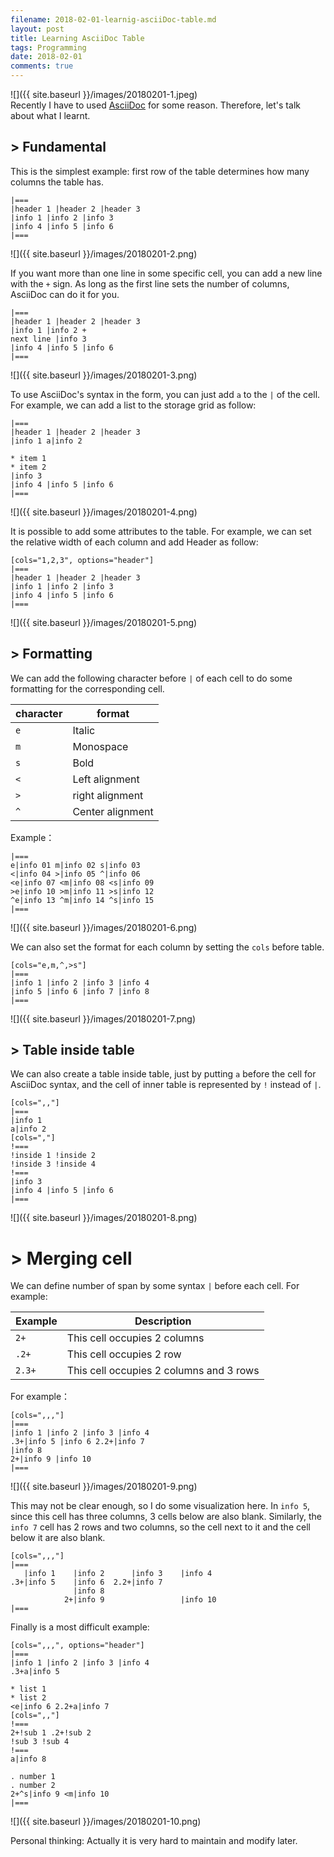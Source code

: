 ```yaml
---
filename: 2018-02-01-learnig-asciiDoc-table.md
layout: post
title: Learning AsciiDoc Table 
tags: Programming
date: 2018-02-01
comments: true
---
```


![]({{ site.baseurl }}/images/20180201-1.jpeg)  
Recently I have to used [AsciiDoc](http://asciidoc.org) for some reason. Therefore, let's talk about what I learnt.

## > Fundamental
This is the simplest example: first row of the table determines how many columns the table has.

```
|===
|header 1 |header 2 |header 3
|info 1 |info 2 |info 3
|info 4 |info 5 |info 6
|===
```

![]({{ site.baseurl }}/images/20180201-2.png)

If you want more than one line in some specific cell, you can add a new line with the `+` sign. As long as the first line sets the number of columns, AsciiDoc can do it for you.

```
|===
|header 1 |header 2 |header 3
|info 1 |info 2 +
next line |info 3
|info 4 |info 5 |info 6
|===
```

![]({{ site.baseurl }}/images/20180201-3.png)

To use AsciiDoc's syntax in the form, you can just add `a` to the `|` of the cell. For example, we can add a list to the storage grid as follow:

```
|===
|header 1 |header 2 |header 3
|info 1 a|info 2 

* item 1
* item 2
|info 3
|info 4 |info 5 |info 6
|===
```

![]({{ site.baseurl }}/images/20180201-4.png)

It is possible to add some attributes to the table. For example, we can set the relative width of each column and add Header as follow:

```
[cols="1,2,3", options="header"]
|===
|header 1 |header 2 |header 3
|info 1 |info 2 |info 3
|info 4 |info 5 |info 6
|===
```

![]({{ site.baseurl }}/images/20180201-5.png)

## > Formatting

We can add the following character before `|` of each cell to do some formatting for the corresponding cell.

| character | format |
|---|---|
|`e`|Italic|
|`m`|Monospace|
|`s`|Bold|
|`<`|Left alignment|
|`>`|right alignment|
|`^`|Center alignment|

Example：

```
|===
e|info 01 m|info 02 s|info 03
<|info 04 >|info 05 ^|info 06
<e|info 07 <m|info 08 <s|info 09
>e|info 10 >m|info 11 >s|info 12
^e|info 13 ^m|info 14 ^s|info 15
|===
```

![]({{ site.baseurl }}/images/20180201-6.png)

We can also set the format for each column by setting the `cols` before table. 

```
[cols="e,m,^,>s"]
|===
|info 1 |info 2 |info 3 |info 4 
|info 5 |info 6 |info 7 |info 8 
|===
```

![]({{ site.baseurl }}/images/20180201-7.png)

## > Table inside table

We can also create a table inside table, just by putting `a` before the cell for AsciiDoc syntax, and the cell of inner table is represented by `!` instead of `|`.

```
[cols=",,"]
|===
|info 1
a|info 2
[cols=","]
!===
!inside 1 !inside 2
!inside 3 !inside 4
!===
|info 3
|info 4 |info 5 |info 6
|===
```

![]({{ site.baseurl }}/images/20180201-8.png)

# > Merging cell

We can define number of span by some syntax `|` before each cell. For example:

|Example|Description|
|---|---|
|`2+`|This cell occupies 2 columns|
|`.2+`|This cell occupies 2 row|
|`2.3+`|This cell occupies 2 columns and 3 rows|

For example：

```
[cols=",,,"]
|===
|info 1 |info 2 |info 3 |info 4
.3+|info 5 |info 6 2.2+|info 7          
|info 8
2+|info 9 |info 10
|===
```

![]({{ site.baseurl }}/images/20180201-9.png)

This may not be clear enough, so I do some visualization here.
In `info 5`, since this cell has three columns, 3 cells below are also blank. Similarly, the `info 7` cell has 2 rows and two columns, so the cell next to it and the cell below it are also blank.

```
[cols=",,,"]
|===
   |info 1    |info 2      |info 3    |info 4
.3+|info 5    |info 6  2.2+|info 7          
              |info 8
            2+|info 9                 |info 10
|===
```

Finally is a most difficult example:

```
[cols=",,,", options="header"]
|===
|info 1 |info 2 |info 3 |info 4
.3+a|info 5 

* list 1
* list 2
<e|info 6 2.2+a|info 7 
[cols=",,"]
!===
2+!sub 1 .2+!sub 2
!sub 3 !sub 4
!===
a|info 8

. number 1
. number 2
2+^s|info 9 <m|info 10
|===
```

![]({{ site.baseurl }}/images/20180201-10.png)

Personal thinking: Actually it is very hard to maintain and modify later.
